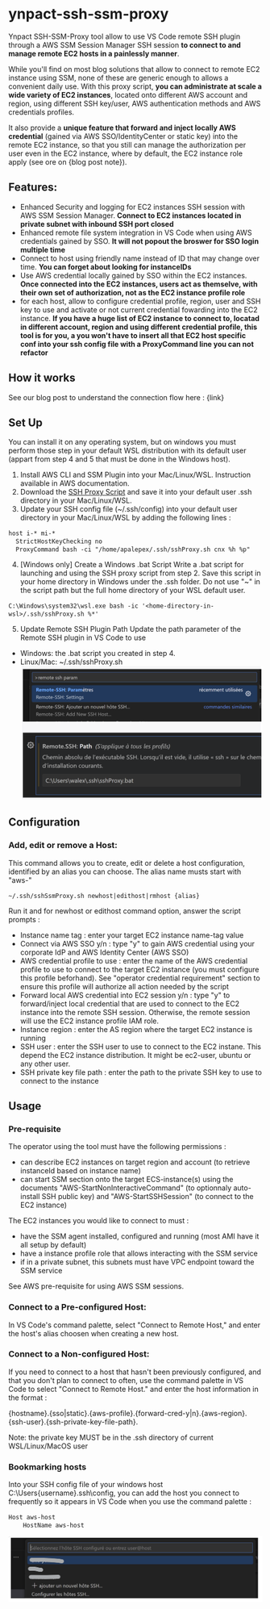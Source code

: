 # ynpact-ssh-ssm-proxy
Ynpact SSH-SSM-Proxy tool allow to use VS Code remote SSH plugin through a AWS SSM Session Manager SSH session **to connect to and manage remote EC2 hosts in a painlessly manner**.

While you'll find on most blog solutions that allow to connect to remote EC2 instance using SSM, none of these are generic enough to allows a convenient daily use. With this proxy script, **you can administrate at scale a wide variety of EC2 instances**, located onto different AWS account and region, using different SSH key/user, AWS authentication methods and AWS credentials profiles.

It also provide a **unique feature that forward and inject locally AWS credential** (gained via AWS SSO/IdentityCenter or static key) into the remote EC2 instance, so that you still can manage the authorization per user even in the EC2 instance, where by default, the EC2 instance role  apply (see ore on {blog post note}).

## Features:
- Enhanced Security and logging for EC2 instances SSH session with AWS SSM Session Manager.
  **Connect to EC2 instances located in private subnet with inbound SSH port closed**
- Enhanced remote file system integration in VS Code when using AWS credentials gained by SSO. **It will not popout the broswer for SSO login multiple time**
- Connect to host using friendly name instead of ID that may change over time. **You can forget about looking for instanceIDs**
- Use AWS credential locally gained by SSO within the EC2 instances. **Once connected into the EC2 instances, users act as themselve, with their own set of authorization, not as the EC2 instance profile role**
- for each host, allow to configure credential profile, region, user and SSH key to use and activate or not current credential fowarding into the EC2 instance. **If you have a huge list of EC2 instance to connect to, locatad in different account, region and using different credential profile, this tool is for you, a you won't have to insert all that EC2 host specific conf into your ssh config file with a ProxyCommand line you can not refactor**

## How it works
See our blog post to understand the connection flow here : {link}

## Set Up
You can install it on any operating system, but on windows you must perform those step in your default WSL distribution with its default user (appart from step 4 and 5 that must be done in the Windows host).
1) Install AWS CLI and SSM Plugin into your Mac/Linux/WSL. Instruction available in AWS documentation.
2) Download the [SSH Proxy Script](src/sshProxy.sh) and save it into your default user .ssh directory in your Mac/Linux/WSL.
3) Update your SSH config file (~/.ssh/config) into your default user directory in your Mac/Linux/WSL by adding the following lines :
```
host i-* mi-*
  StrictHostKeyChecking no
  ProxyCommand bash -ci "/home/apalepex/.ssh/sshProxy.sh cnx %h %p"
```
4) [Windows only] Create a Windows .bat Script
Write a .bat script for launching and using the SSH proxy script from step 2. Save this script in your home directory in Windows under the .ssh folder. Do not use "~" in the script path but the full home directory of your WSL default user.
```
C:\Windows\system32\wsl.exe bash -ic '<home-directory-in-wsl>/.ssh/sshProxy.sh %*'
```
5) Update Remote SSH Plugin Path
Update the path parameter of the Remote SSH plugin in VS Code to use
- Windows: the .bat script you created in step 4.
- Linux/Mac: ~/.ssh/sshProxy.sh
![Updating remote SSH extension path parameter](doc/setting-remote-ext.png)

## Configuration
### Add, edit or remove a Host:
This command allows you to create, edit or delete a host configuration, identified by an alias you can choose. The alias name musts start with "aws-"
```
~/.ssh/sshSsmProxy.sh newhost|edithost|rmhost {alias}
```
Run it and for newhost or edithost command option, answer the script prompts :
- Instance name tag : enter your target EC2 instance name-tag value
- Connect via AWS SSO y/n : type "y" to gain AWS credential using your corporate IdP and AWS Identity Center (AWS SSO)
- AWS credential profile to use : enter the name of the AWS credential profile to use to connect to the target EC2 instance (you must configure this profile beforhand). See "operator credential requirement" section to ensure this profile will authorize all action needed by the script
- Forward local AWS credential into EC2 session y/n : type "y" to forward/inject local credential that are used to connect to the EC2 instance into the remote SSH session. Otherwise, the remote session will use the EC2 instance profile IAM role.
- Instance region : enter the AS region where the target EC2 instance is running
- SSH user : enter the SSH user to use to connect to the EC2 instane. This depend the EC2 instance distribution. It might be ec2-user, ubuntu or any other user.
- SSH private key file path : enter the path to the private SSH key to use to connect to the instance

## Usage
### Pre-requisite
The operator using the tool must have the following permissions :
- can describe EC2 instances on target region and account (to retrieve instanceId based on instance name)
- can start SSM section onto the target ECS-instance(s) using the documents "AWS-StartNonInteractiveCommand" (to optionnaly auto-install SSH public key) and "AWS-StartSSHSession" (to connect to the EC2 instance)

The EC2 instances you would like to connect to must :
- have the SSM agent installed, configured and running (most AMI have it all setup by default)
- have a instance profile role that allows interacting with the SSM service
- if in a private subnet, this subnets must have VPC endpoint toward the SSM service

See AWS pre-requisite for using AWS SSM sessions.
### Connect to a Pre-configured Host:
In VS Code's command palette, select "Connect to Remote Host," and enter the host's alias choosen when creating a new host.
### Connect to a Non-configured Host:
If you need to connect to a host that hasn't been previously configured, and that you don't plan to connect to often, use the command palette in VS Code to select "Connect to Remote Host." and enter the host information in the format :

{hostname}.{sso|static}.{aws-profile}.{forward-cred-y|n}.{aws-region}.{ssh-user}.{ssh-private-key-file-path}.

Note: the private key MUST be in the .ssh directory of current WSL/Linux/MacOS user
### Bookmarking hosts
Into your SSH config file of your windows host C:\Users\{username}\.ssh\config, you can add the host you connect to frequently so it appears in VS Code when you use the command palette : 
```
Host aws-host
    HostName aws-host
```
![How to connect to a bookmarked host](doc/bookmarking.png)

